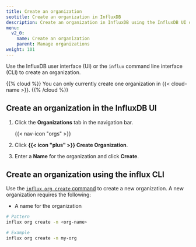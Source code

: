 ```yaml
---
title: Create an organization
seotitle: Create an organization in InfluxDB
description: Create an organization in InfluxDB using the InfluxDB UI or the influx CLI.
menu:
  v2_0:
    name: Create an organization
    parent: Manage organizations
weight: 101
---
```


Use the InfluxDB user interface (UI) or the `influx` command line interface (CLI)
to create an organization.

{{% cloud %}}
You can only currently create one organization in {{< cloud-name >}}.
{{% /cloud %}}

## Create an organization in the InfluxDB UI

1. Click the **Organizations** tab in the navigation bar.

    {{< nav-icon "orgs" >}}

2. Click **{{< icon "plus" >}} Create Organization**.
3. Enter a **Name** for the organization and click **Create**.

## Create an organization using the influx CLI

Use the [`influx org create` command](/v2.0/reference/cli/influx/org/create)
to create a new organization. A new organization requires the following:

- A name for the organization

```sh
# Pattern
influx org create -n <org-name>

# Example
influx org create -n my-org
```
